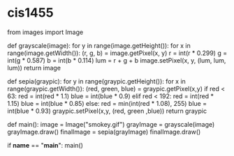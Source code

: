 # cis1455


from images import Image

def grayscale(image):
    for y in range(image.getHeight()):
        for x in range(image.getWidth()):
            (r, g, b) = image.getPixel(x, y)
            r = int(r * 0.299)
            g = int(g * 0.587)
            b = int(b * 0.114)
            lum = r + g + b
            image.setPixel(x, y, (lum, lum, lum))
    return image


def sepia(graypic):
    for y in range(graypic.getHeight()):
        for x in range(graypic.getWidth()):
            (red, green, blue) = graypic.getPixel(x,y)
            if red < 63:
                red = int(red * 1.1)
                blue = int(blue * 0.9)
            elif red < 192:
                red = int(red * 1.15)
                blue = int(blue * 0.85)
            else:
                red = min(int(red * 1.08), 255)
                blue = int(blue * 0.93)
            graypic.setPixel(x,y, (red, green ,blue))
    return graypic

def main():
    image = Image("smokey.gif")
    grayImage = grayscale(image)
    grayImage.draw()
    finalImage = sepia(grayImage)
    finalImage.draw()
    
if __name__ == "__main__":
    main()


